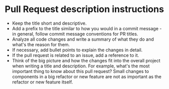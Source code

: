 # Pull Request description instructions

- Keep the title short and descriptive.
- Add a prefix to the title similar to how you would in a commit message - in general, follow commit message conventions for PR titles.
- Analyze all code changes and write a summary of what they do and what's the reason for them.
- If necessary, add bullet points to explain the changes in detail.
- If the pull request is related to an issue, add a reference to it.
- Think of the big picture and how the changes fit into the overall project when writing a title and description. For example, what's the most important thing to know about this pull request? Small changes to components in a big refactor or new feature are not as important as the refactor or new feature itself.
